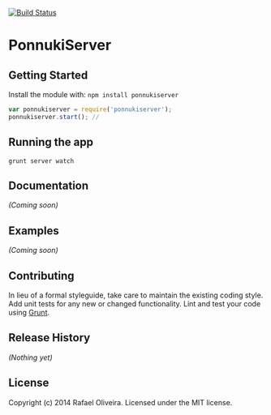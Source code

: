 [![Build Status](https://secure.travis-ci.org/ludug3r0/ponnukiserver.png?branch=master)](http://travis-ci.org/ludug3r0/ponnukiserver)

# PonnukiServer

## Getting Started
Install the module with: `npm install ponnukiserver`

```javascript
var ponnukiserver = require('ponnukiserver');
ponnukiserver.start(); //
```

## Running the app
```
grunt server watch
```

## Documentation
_(Coming soon)_

## Examples
_(Coming soon)_

## Contributing
In lieu of a formal styleguide, take care to maintain the existing coding style. Add unit tests for any new or changed functionality. Lint and test your code using [Grunt](http://gruntjs.com/).

## Release History
_(Nothing yet)_

## License
Copyright (c) 2014 Rafael Oliveira. Licensed under the MIT license.
